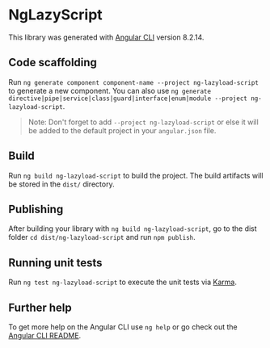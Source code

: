 # NgLazyScript

This library was generated with [Angular CLI](https://github.com/angular/angular-cli) version 8.2.14.

## Code scaffolding

Run `ng generate component component-name --project ng-lazyload-script` to generate a new component. You can also use `ng generate directive|pipe|service|class|guard|interface|enum|module --project ng-lazyload-script`.
> Note: Don't forget to add `--project ng-lazyload-script` or else it will be added to the default project in your `angular.json` file. 

## Build

Run `ng build ng-lazyload-script` to build the project. The build artifacts will be stored in the `dist/` directory.

## Publishing

After building your library with `ng build ng-lazyload-script`, go to the dist folder `cd dist/ng-lazyload-script` and run `npm publish`.

## Running unit tests

Run `ng test ng-lazyload-script` to execute the unit tests via [Karma](https://karma-runner.github.io).

## Further help

To get more help on the Angular CLI use `ng help` or go check out the [Angular CLI README](https://github.com/angular/angular-cli/blob/master/README.md).
